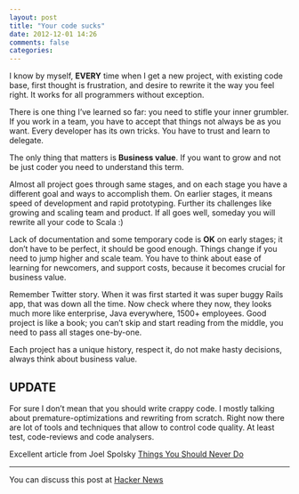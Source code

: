 ```yaml
---
layout: post
title: "Your code sucks"
date: 2012-12-01 14:26
comments: false
categories: 
---
```


I know by myself, **EVERY** time when I get a new project, with existing code base, first thought is frustration, and desire to rewrite it the way you feel right. It works for all programmers without exception. 

There is one thing I’ve learned so far: you need to stifle your inner grumbler. If you work in a team, you have to accept that things not always be as you want. Every developer has its own tricks. You have to trust and learn to delegate.

The only thing that matters is **Business value**. If you want to grow and not be just coder you need to understand this term.

Almost all project goes through same stages, and on each stage you have a different goal and ways to accomplish them. On earlier stages, it means speed of development and rapid prototyping. Further its challenges like growing and scaling team and product. If all goes well, someday you will rewrite all your code to Scala :)

Lack of documentation and some temporary code is **OK** on early stages; it don’t have to be perfect, it should be good enough. Things change if you need to jump higher and scale team. You have to think about ease of learning for newcomers, and support costs, because it becomes crucial for business value.

Remember Twitter story. When it was first started it was super buggy Rails app, that was down all the time. Now check where they now, they looks much more like enterprise, Java everywhere, 1500+ employees. Good project is like a book; you can’t skip and start reading from the middle, you need to pass all stages one-by-one.

Each project has a unique history, respect it, do not make hasty decisions, always think about business value.

UPDATE
---
For sure I don’t mean that you should write crappy code. I mostly talking about premature-optimizations and rewriting from scratch. Right now there are lot of tools and techniques that allow to control code quality. At least test, code-reviews and code analysers.

Excellent article from Joel Spolsky [Things You Should Never Do](http://www.joelonsoftware.com/articles/fog0000000069.html) 

 
____

You can discuss this post at [Hacker News](http://news.ycombinator.com/item?id=4857463)



